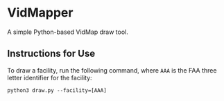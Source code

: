 # VidMapper

A simple Python-based VidMap draw tool.

## Instructions for Use

To draw a facility, run the following command, where `AAA` is the FAA three letter identifier for the facility:

```
python3 draw.py --facility=[AAA]
```
